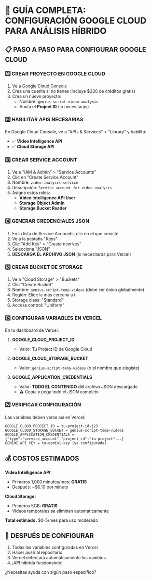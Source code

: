 # 🎯 GUÍA COMPLETA: CONFIGURACIÓN GOOGLE CLOUD PARA ANÁLISIS HÍBRIDO

## 📋 PASO A PASO PARA CONFIGURAR GOOGLE CLOUD

### 1️⃣ CREAR PROYECTO EN GOOGLE CLOUD

1. Ve a [Google Cloud Console](https://console.cloud.google.com/)
2. Crea una cuenta si no tienes (incluye $300 de créditos gratis)
3. Crea un nuevo proyecto:
   - Nombre: `genius-script-video-analysis`
   - Anota el **Project ID** (lo necesitarás)

### 2️⃣ HABILITAR APIS NECESARIAS

En Google Cloud Console, ve a "APIs & Services" > "Library" y habilita:
- ✅ **Video Intelligence API**
- ✅ **Cloud Storage API**

### 3️⃣ CREAR SERVICE ACCOUNT

1. Ve a "IAM & Admin" > "Service Accounts"
2. Clic en "Create Service Account"
3. Nombre: `video-analysis-service`
4. Descripción: `Service account for video analysis`
5. Asigna estos roles:
   - **Video Intelligence API User**
   - **Storage Object Admin**
   - **Storage Bucket Reader**

### 4️⃣ GENERAR CREDENCIALES JSON

1. En la lista de Service Accounts, clic en el que creaste
2. Ve a la pestaña "Keys"
3. Clic "Add Key" > "Create new key"
4. Selecciona "JSON"
5. **DESCARGA EL ARCHIVO JSON** (lo necesitarás para Vercel)

### 5️⃣ CREAR BUCKET DE STORAGE

1. Ve a "Cloud Storage" > "Buckets"
2. Clic "Create Bucket"
3. Nombre: `genius-script-temp-videos` (debe ser único globalmente)
4. Región: Elige la más cercana a ti
5. Storage class: "Standard"
6. Access control: "Uniform"

### 6️⃣ CONFIGURAR VARIABLES EN VERCEL

En tu dashboard de Vercel:

1. **GOOGLE_CLOUD_PROJECT_ID**
   - Valor: Tu Project ID de Google Cloud

2. **GOOGLE_CLOUD_STORAGE_BUCKET**
   - Valor: `genius-script-temp-videos` (o el nombre que elegiste)

3. **GOOGLE_APPLICATION_CREDENTIALS**
   - Valor: **TODO EL CONTENIDO** del archivo JSON descargado
   - ⚠️ Copia y pega todo el JSON completo

### 7️⃣ VERIFICAR CONFIGURACIÓN

Las variables deben verse así en Vercel:
```
GOOGLE_CLOUD_PROJECT_ID = tu-project-id-123
GOOGLE_CLOUD_STORAGE_BUCKET = genius-script-temp-videos
GOOGLE_APPLICATION_CREDENTIALS = {"type":"service_account","project_id":"tu-project"...}
GEMINI_API_KEY = tu-gemini-key (ya configurada)
```

## 💰 COSTOS ESTIMADOS

**Video Intelligence API:**
- Primeros 1,000 minutos/mes: **GRATIS**
- Después: ~$0.10 por minuto

**Cloud Storage:**
- Primeros 5GB: **GRATIS**
- Videos temporales se eliminan automáticamente

**Total estimado:** $0-5/mes para uso moderado

## 🚀 DESPUÉS DE CONFIGURAR

1. Todas las variables configuradas en Vercel
2. Hacer push al repositorio
3. Vercel detectará automáticamente los cambios
4. ¡API híbrida funcionando!

¿Necesitas ayuda con algún paso específico?

